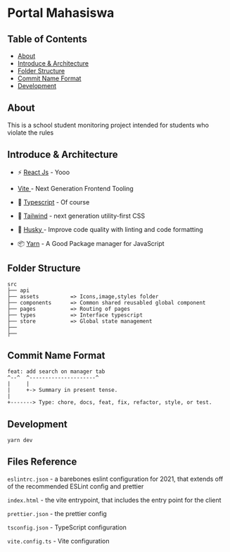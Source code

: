# Portal Mahasiswa

## Table of Contents

- [About](#about)
- [Introduce & Architecture](#introduce-architecture)
- [Folder Structure](#folder-structure)
- [Commit Name Format](#commit-name-format)
- [Development](#development)

## About

This is a school student monitoring project intended for students who violate the rules

## Introduce & Architecture

- ⚡️ [React Js](https://beta.reactjs.org/) - Yooo
- [Vite ](https://vitejs.dev/) - Next Generation Frontend Tooling
- 💪 [Typescript](https://www.typescriptlang.org/) - Of course
- 🎨 [Tailwind](https://tailwindcss.com/) - next generation utility-first CSS
- 🐶 [Husky ](https://beta.reactjs.org/) - Improve code quality with linting and code formatting

- 📦 [Yarn](https://yarnpkg.com/) - A Good Package manager for JavaScript

## **Folder Structure**

```
src
├── api
├── assets          => Icons,image,styles folder
├── components      => Common shared reusabled global component
├── pages           => Routing of pages
├── types           => Interface typescript
├── store           => Global state management
├──
├──

```

## Commit Name Format

```
feat: add search on manager tab
^--^  ^---------------------^
|     |
|     +-> Summary in present tense.
|
+-------> Type: chore, docs, feat, fix, refactor, style, or test.
```

## Development

`yarn dev`

## Files Reference

`eslintrc.json` - a barebones eslint configuration for 2021, that extends off of the recommended ESLint config and prettier

`index.html` - the vite entrypoint, that includes the entry point for the client

`prettier.json` - the prettier config

`tsconfig.json` - TypeScript configuration

`vite.config.ts` - Vite configuration
